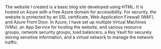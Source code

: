 The website I created is a basic blog site developed using HTML. It is hosted on Azure with a free Azure domain for accessibility. For security, the website is protected by an SSL certificate, Web Application Firewall (WAF), and Azure Front Door. In Azure, I have set up multiple Virtual Machines (VMs), an App Service for hosting the website, and various resource groups, network security groups, load balancers, a Key Vault for securely storing sensitive information, and a virtual network to manage the network traffic.
